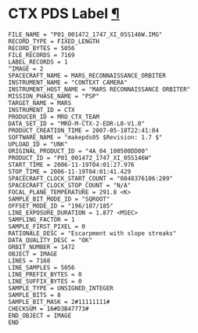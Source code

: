 <div id="main">

<div id="content">

<div class="contextual">

</div>

<div class="wiki wiki-page">

<span id="CTX-PDS-Label"></span>

# CTX PDS Label [¶](#CTX-PDS-Label-)

    FILE_NAME = "P01_001472_1747_XI_05S146W.IMG"
    RECORD_TYPE = FIXED_LENGTH
    RECORD_BYTES = 5056
    FILE_RECORDS = 7169
    LABEL_RECORDS = 1
    ^IMAGE = 2
    SPACECRAFT_NAME = MARS_RECONNAISSANCE_ORBITER
    INSTRUMENT_NAME = "CONTEXT CAMERA"
    INSTRUMENT_HOST_NAME = "MARS RECONNAISSANCE ORBITER"
    MISSION_PHASE_NAME = "PSP"
    TARGET_NAME = MARS
    INSTRUMENT_ID = CTX
    PRODUCER_ID = MRO_CTX_TEAM
    DATA_SET_ID = "MRO-M-CTX-2-EDR-L0-V1.0"
    PRODUCT_CREATION_TIME = 2007-05-18T22:41:04
    SOFTWARE_NAME = "makepds05 $Revision: 1.7 $"
    UPLOAD_ID = "UNK"
    ORIGINAL_PRODUCT_ID = "4A_04_100500DD00"
    PRODUCT_ID = "P01_001472_1747_XI_05S146W"
    START_TIME = 2006-11-19T04:01:27.976
    STOP_TIME = 2006-11-19T04:01:41.429
    SPACECRAFT_CLOCK_START_COUNT = "0848376106:209"
    SPACECRAFT_CLOCK_STOP_COUNT = "N/A"
    FOCAL_PLANE_TEMPERATURE = 291.8 <K>
    SAMPLE_BIT_MODE_ID = "SQROOT"
    OFFSET_MODE_ID = "196/187/185"
    LINE_EXPOSURE_DURATION = 1.877 <MSEC>
    SAMPLING_FACTOR = 1
    SAMPLE_FIRST_PIXEL = 0
    RATIONALE_DESC = "Escarpment with slope streaks"
    DATA_QUALITY_DESC = "OK"
    ORBIT_NUMBER = 1472
    OBJECT = IMAGE
    LINES = 7168
    LINE_SAMPLES = 5056
    LINE_PREFIX_BYTES = 0
    LINE_SUFFIX_BYTES = 0
    SAMPLE_TYPE = UNSIGNED_INTEGER
    SAMPLE_BITS = 8
    SAMPLE_BIT_MASK = 2#11111111#
    CHECKSUM = 16#D3B47773#
    END_OBJECT = IMAGE
    END

</div>

<div style="clear:both;">

</div>

</div>

</div>
